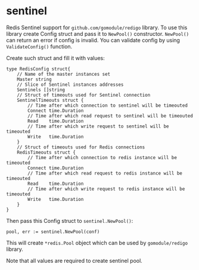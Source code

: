 # sentinel

Redis Sentinel support for `github.com/gomodule/redigo` library. To use this library create Config struct and pass it to
`NewPool()` constructor. `NewPool()` can return an error if config is invalid. You can validate config by using
`ValidateConfig()` function. 

Create such struct and fill it with values:
```
type RedisConfig struct{
    // Name of the master instances set
	Master string
    // Slice of Sentinel instances addresses
	Sentinels []string
    // Struct of timeouts used for Sentinel connection
	SentinelTimeouts struct {
        // Time after which connection to sentinel will be timeouted
		Connect time.Duration
        // Time after which read request to sentinel will be timeouted
		Read    time.Duration
        // Time after which write request to sentinel will be timeouted
		Write   time.Duration
	}
    // Struct of timeouts used for Redis connections
	RedisTimeouts struct {
        // Time after which connection to redis instance will be timeouted
		Connect time.Duration
        // Time after which read request to redis instance will be timeouted
		Read    time.Duration
        // Time after which write request to redis instance will be timeouted
		Write   time.Duration
	}
}
```
Then pass this Config struct to `sentinel.NewPool()`:
```
pool, err := sentinel.NewPool(conf)
```
This will create `*redis.Pool` object which can be used by `gomodule/redigo` library.

Note that all values are required to create sentinel pool.
